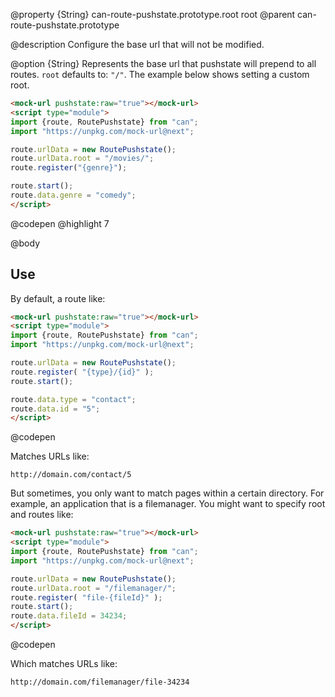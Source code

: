 @property {String} can-route-pushstate.prototype.root root
@parent can-route-pushstate.prototype

@description Configure the base url that will not be modified.

@option {String} Represents the base url that pushstate will prepend to all
routes.  `root` defaults to: `"/"`. The example below shows setting a custom root.

  ```html
  <mock-url pushstate:raw="true"></mock-url>
  <script type="module">
  import {route, RoutePushstate} from "can";
  import "https://unpkg.com/mock-url@next";

  route.urlData = new RoutePushstate();
  route.urlData.root = "/movies/";
  route.register("{genre}");

  route.start();
  route.data.genre = "comedy";
  </script>
  ```
  @codepen
  @highlight 7

@body

## Use

By default, a route like:

```html
<mock-url pushstate:raw="true"></mock-url>
<script type="module">
import {route, RoutePushstate} from "can";
import "https://unpkg.com/mock-url@next";

route.urlData = new RoutePushstate();
route.register( "{type}/{id}" );
route.start();

route.data.type = "contact";
route.data.id = "5";
</script>
```
@codepen

Matches URLs like:

```
http://domain.com/contact/5
```

But sometimes, you only want to match pages within a certain directory.  For
example, an application that is a filemanager.  You might want to
specify root and routes like:

```html
<mock-url pushstate:raw="true"></mock-url>
<script type="module">
import {route, RoutePushstate} from "can";
import "https://unpkg.com/mock-url@next";

route.urlData = new RoutePushstate();
route.urlData.root = "/filemanager/";
route.register( "file-{fileId}" );
route.start();
route.data.fileId = 34234;
</script>
```
@codepen

Which matches URLs like:

```
http://domain.com/filemanager/file-34234
```
